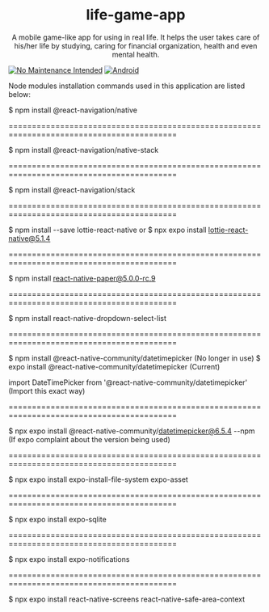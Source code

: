<h1 align="center">life-game-app</h1>

<p align="center">A mobile game-like app for using in real life. It helps the user takes care of his/her life by studying, caring for financial organization, health and even mental health.</p>

[![No Maintenance Intended](http://unmaintained.tech/badge.svg)](http://unmaintained.tech/) [![Android](https://svgshare.com/i/Zhy.svg)](https://svgshare.com/i/Zhy.svg)


Node modules installation commands used in this application are listed below:


$ npm install @react-navigation/native

==========================================================================================

$ npm install @react-navigation/native-stack

==========================================================================================

$ npm install @react-navigation/stack

==========================================================================================

$ npm install --save lottie-react-native
or
$ npx expo install lottie-react-native@5.1.4

==========================================================================================

$ npm install react-native-paper@5.0.0-rc.9

==========================================================================================

$ npm install react-native-dropdown-select-list

==========================================================================================

$ npm install @react-native-community/datetimepicker (No longer in use)
$ expo install @react-native-community/datetimepicker (Current)

import DateTimePicker from '@react-native-community/datetimepicker'
(Import this exact way)

==========================================================================================

$ npx expo install @react-native-community/datetimepicker@6.5.4 --npm
(If expo complaint about the version being used)

==========================================================================================

$ npx expo install expo-install-file-system expo-asset

==========================================================================================

$ npx expo install expo-sqlite

==========================================================================================

$ npx expo install expo-notifications

==========================================================================================

$ npx expo install react-native-screens react-native-safe-area-context

